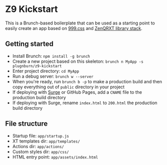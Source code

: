 # Z9 Kickstart

This is a Brunch-based boilerplate that can be used as a starting point to easily create an app based on [999.css](http://999.surge.sh) and [ZenQRXT library stack](https://gist.github.com/plugnburn/4b2344db3e78ac37f021).

## Getting started

- Install Brunch: `npm install -g brunch`
- Create a new project based on this skeleton: `brunch n MyApp -s plugnburn/z9-kickstart`
- Enter project directory: `cd MyApp`
- Run a debug server: `brunch w --server`
- When you're ready, run `brunch b -p` to make a production build and then copy everything out of `public` directory in your project
- If deploying with [Surge](//surge.sh) or GitHub Pages, add a `CNAME` file to the production build directory
- If deploying with Surge, rename `index.html` to `200.html` the production build directory

## File structure

- Startup file: `app/startup.js`
- XT templates dir: `app/templates/`
- Actions dir: `app/actions/`
- Custom styles dir: `app/css/`
- HTML entry point: `app/assets/index.html`